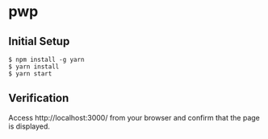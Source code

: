 # pwp

## Initial Setup

```
$ npm install -g yarn
$ yarn install
$ yarn start
```

## Verification

Access http://localhost:3000/ from your browser and confirm that the page is displayed.
